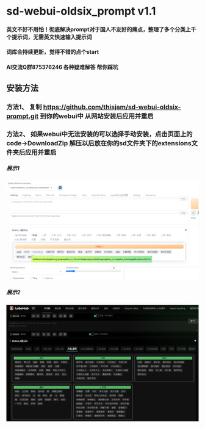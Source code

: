 ﻿# sd-webui-oldsix_prompt v1.1
#### 英文不好不用怕！彻底解决prompt对于国人不友好的痛点，整理了多个分类上千个提示词，无需英文快速输入提示词
#### 词库会持续更新，觉得不错的点个start
#### AI交流Q群875376246 各种疑难解答 帮你踩坑

## 安装方法
  ### 方法1、 复制 https://github.com/thisjam/sd-webui-oldsix-prompt.git 到你的webui中 从网站安装后应用并重启
  ### 方法2、 如果webui中无法安装的可以选择手动安装，点击页面上的code->DownloadZip 解压以后放在你的sd文件夹下的extensions文件夹后应用并重启   
  
##### 展示1  
![Image text](imgs/demo2.PNG)
##### 展示2  
![Image text](imgs/demo.PNG)
